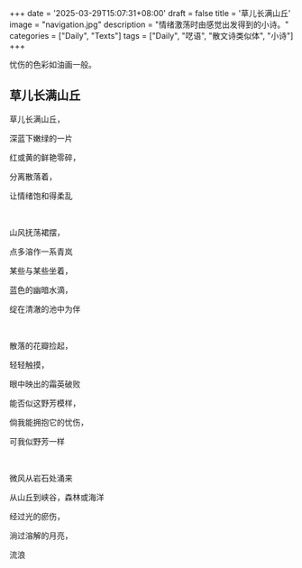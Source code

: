 +++
date = '2025-03-29T15:07:31+08:00'
draft = false
title = '草儿长满山丘'
image = "navigation.jpg"
description = "情绪激荡时由感觉出发得到的小诗。"
categories = ["Daily", "Texts"]
tags = ["Daily", "呓语", "散文诗类似体", "小诗"]
+++

忧伤的色彩如油画一般。

<div style="font-family: NSimSun, 'Lato',var(--font-songti), var(--sys-font-family), var(--zh-font-family), sans-serif">

## 草儿长满山丘

草儿长满山丘，

深蓝下嫩绿的一片

红或黄的鲜艳零碎，

分离散落着，

让情绪饱和得柔乱

<p>&nbsp;</p>

山风抚荡裙摆，

点多溶作一系青岚

某些与某些坐着，

蓝色的幽暗水滴，

绽在清澈的池中为伴

<p>&nbsp;</p>

散落的花瓣捡起，

轻轻触摸，

眼中映出的霜英破败

能否似这野芳模样，

倘我能拥抱它的忧伤，

可我似野芳一样

<p>&nbsp;</p>

微风从岩石处涌来

从山丘到峡谷，森林或海洋

经过光的瘀伤，

淌过溶解的月亮，

流浪


</div>